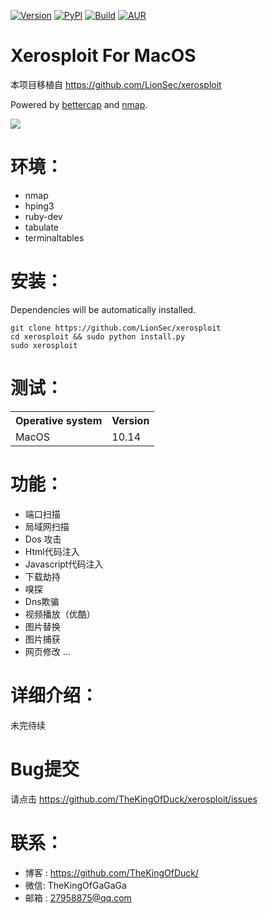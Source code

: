 
[![Version](https://img.shields.io/badge/Xerosploit-Version_1.0-brightgreen.svg?maxAge=259200)]()
[![PyPI](https://img.shields.io/badge/Python-2.7-blue.svg)]()
[![Build](https://img.shields.io/badge/Supported_OS-macos-orange.svg)]()
[![AUR](https://img.shields.io/aur/license/yaourt.svg)]()

Xerosploit For MacOS
=
本项目移植自 https://github.com/LionSec/xerosploit


Powered by <a href="https://www.bettercap.org"> bettercap</a> and <a href="https://www.bettercap.org"> nmap</a>.

![](https://github.com/TheKingOfDuck/xerosploit/blob/master/screenshot.jpg)


环境：
=

- nmap 
- hping3 
- ruby-dev 
- tabulate 
- terminaltables




安装：
=
Dependencies will be automatically installed.

    git clone https://github.com/LionSec/xerosploit
    cd xerosploit && sudo python install.py
    sudo xerosploit


测试：
=

<table>
    <tr>
        <th>Operative system</th>
        <th> Version </th>
    </tr>
    <tr>
        <td>MacOS</td>
        <td> 10.14 </td>
    </tr>
</table>


功能：
=
- 端口扫描
- 局域网扫描
- Dos 攻击
- Html代码注入
- Javascript代码注入
- 下载劫持
- 嗅探
- Dns欺骗
- 视频播放（优酷）
- 图片替换
- 图片捕获
- 网页修改 ...

详细介绍：
=
未完待续

Bug提交
=

请点击 https://github.com/TheKingOfDuck/xerosploit/issues



联系：
=
- 博客 : https://github.com/TheKingOfDuck/
- 微信: TheKingOfGaGaGa
- 邮箱 : 27958875@qq.com
